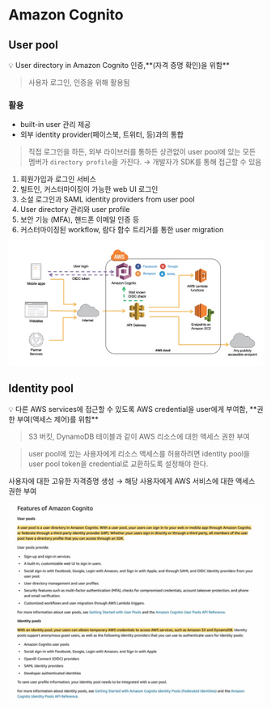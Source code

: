 # Amazon Cognito

## User pool

<aside>
💡 User directory in Amazon Cognito 인증,**(자격 증명 확인)을 위함**

</aside>

> 사용자 로그인, 인증을 위해 활용됨
> 

### 활용

- built-in user 관리 제공
- 외부 identity provider(페이스북, 트위터, 등)과의 통합

> 직접 로그인을 하든, 외부 라이브러를 통하든 상관없이 user pool에 있는 모든 멤버가 `directory profile`을 가진다. 
→ 개발자가 SDK를 통해 접근할 수 있음
> 
1. 회원가입과 로그인 서비스
2. 빌트인, 커스터마이징이 가능한 web UI 로그인
3. 소설 로그인과 SAML identity providers from user pool
4. User directory 관리와 user profile
5. 보안 기능 (MFA), 핸드폰 이메일 인증 등
6. 커스터마이징된 workflow, 람다 함수 트리거를 통한 user migration

![Untitled](Amazon%20Cognito%20c693f9db42c3471081c6c37c2229ad74/Untitled.png)

## Identity pool

<aside>
💡 다른 AWS services에 접근할 수 있도록 AWS credential을 user에게 부여함, **권한 부여(액세스 제어)를 위함**

</aside>

> S3 버킷, DynamoDB 테이블과 같이 AWS 리소스에 대한 액세스 권한 부여
> 

> user pool에 있는 사용자에게 리소스 액세스를 허용하려면 identity pool을 user pool token을 credential로 교환하도록 설정해야 한다.
> 

사용자에 대한 고유한 자격증명 생성 → 해당 사용자에게 AWS 서비스에 대한 액세스 권한 부여

![Untitled](Amazon%20Cognito%20c693f9db42c3471081c6c37c2229ad74/Untitled%201.png)